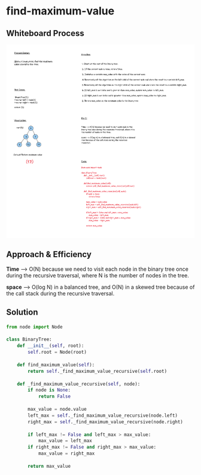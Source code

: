 # find-maximum-value

## Whiteboard Process
<!-- Embedded whiteboard image -->
![find-maximum-value](cc16.png)

## Approach & Efficiency

**Time** --> O(N) because we need to visit each node in the binary tree once during the recursive traversal, where N is the number of nodes in the tree.

**space** --> O(log N) in a balanced tree, and O(N) in a skewed tree because of the call stack during the recursive traversal.

## Solution

```python
from node import Node

class BinaryTree:
    def __init__(self, root):
        self.root = Node(root)

    def find_maximum_value(self):
        return self._find_maximum_value_recursive(self.root)

    def _find_maximum_value_recursive(self, node):
        if node is None:
            return False

        max_value = node.value
        left_max = self._find_maximum_value_recursive(node.left)
        right_max = self._find_maximum_value_recursive(node.right)

        if left_max != False and left_max > max_value:
            max_value = left_max
        if right_max != False and right_max > max_value:
            max_value = right_max

        return max_value

```
